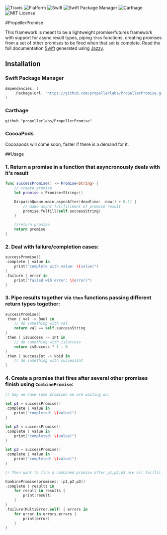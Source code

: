 ![Travis](https://api.travis-ci.org/propellerlabs/PropellerPromise.svg?branch=master)
![Platform](https://img.shields.io/badge/platform-ios-lightgrey.svg)
![Swift](https://img.shields.io/badge/language-swift-orange.svg)
![Swift Package Manager](https://img.shields.io/badge/SPM-compatible-brightgreen.svg)
![Carthage](https://img.shields.io/badge/Carthage-compatible-4BC51D.svg?style=flat)
![MIT License](https://img.shields.io/badge/license-MIT-000000.svg)

#PropellerPromise

This framework is meant to be a lightweight promise/futures framework with support for async result types, piping `then` functions, creating promises from a set of other promises to be fired when that set is complete. Read the full documentation [Swift](https://propellerlabs.github.io/PropellerPromise/) generated using [Jazzy](https://github.com/realm/jazzy).

## Installation

### Swift Package Manager 
```Swift
dependencies: [
	.Package(url: "https://github.com/propellerlabs/PropellerPromise.git", majorVersion: 1)
]
```

### Carthage

```
github "propellerlabs/PropellerPromise"
```

### CocoaPods

Cocoapods will come soon, faster if there is a demand for it.


##Usage


### 1. Return a promise in a function that asyncronously deals with it's result
```Swift
func successPromise() -> Promise<String> {
	// create promise
	let promise = Promise<String>()

	DispatchQueue.main.asyncAfter(deadline: .now() + 0.1) {
		// make async fullfillment of promise result
		promise.fulfill(self.successString)
	}

	//return promise
	return promise
}
```

### 2. Deal with failure/completion cases:
```Swift
successPromise()
.complete { value in
	print("complete with value: \(value)")
}
.failure { error in
	print("failed wih error: \(error)")
}
```

### 3. Pipe results together via `then` functions passing different return types together:
```Swift
successPromise()
.then { val -> Bool in
	// do something with val
	return val == self.successString
}
.then { isSuccess -> Int in
	// do something with isSuccess
	return isSuccess ? 1 : 0
}
.then { successInt -> Void in
	// do something with successInt
}
```

### 4. Create a promise that fires after several other promises finish using `CombinePromise`:
```Swift
// Say we have some promises we are waiting on:

let p1 = successPromise()
.complete { value in
	print("completed! \(value)")
}

let p2 = successPromise()
.complete { value in
	print("completed! \(value)")
}

let p3 = successPromise()
.complete { value in
	print("completed! \(value)")
}

// Then want to fire a combined promise after p1,p2,p3 are all fullfilled/rejected

CombinePromise(promises: [p1,p2,p3])
.complete { results in
	for result in results {
		print(result)
	}
}
.failure(MultiError.self) { errors in
	for error in errors.errors {
		print(error)
	}
}
```
